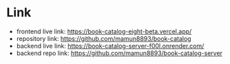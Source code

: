 # Link

- frontend live link: https://book-catalog-eight-beta.vercel.app/
- repository link: https://github.com/mamun8893/book-catalog
- backend live link: https://book-catalog-server-f00l.onrender.com/
- backend repo link: https://github.com/mamun8893/book-catalog-server
